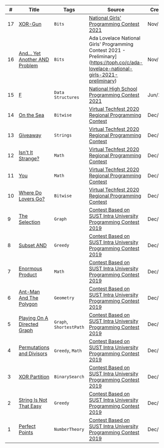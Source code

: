| # | Title | Tags | Source | Created on |
|---| ----- | ---- | ------ | ------- |
| 17 | [XOR-Gun](https://toph.co/p/xor-gun)| `Bits` | [National Girls' Programming Contest 2021](https://toph.co/c/ngpc-2021) | Nov/26/2021
| 16 | [And... Yet Another AND Problem](https://toph.co/p/and-yet-another-and-problem)| `Bits` | Ada Lovelace National Girls' Programming Contest 2021 - Preliminary](https://toph.co/c/ada-lovelace-national-girls-2021-preliminary) | Nov/19/2021
| 15 | [F](https://toph.co/p/f)| `Data Structures` | [National High School Programming Contest 2021](https://toph.co/c/national-high-school-2021-senior) | Jun/11/2021
| 14 | [On the Sea](https://toph.co/p/median-of-the-submasks)| `Bitwise` | [Virtual Techfest 2020 Regional Programming Contest](https://toph.co/c/virtual-techfest-2020-regional) | Dec/04/2020
| 13 | [Giveaway](https://toph.co/p/giveaway)| `Strings` | [Virtual Techfest 2020 Regional Programming Contest](https://toph.co/c/virtual-techfest-2020-regional) | Dec/04/2020
| 12 | [Isn't It Strange?](https://toph.co/p/on-the-sea)| `Math` | [Virtual Techfest 2020 Regional Programming Contest](https://toph.co/c/virtual-techfest-2020-regional) | Dec/04/2020
| 11 | [You](https://toph.co/p/abcdefgh)| `Math` | [Virtual Techfest 2020 Regional Programming Contest](https://toph.co/c/virtual-techfest-2020-regional) | Dec/04/2020
| 10 | [Where Do Lovers Go?](https://toph.co/p/cherry-and-bitwise-and)| `Bitwise` | [Virtual Techfest 2020 Regional Programming Contest](https://toph.co/c/virtual-techfest-2020-regional) | Dec/04/2020
| 9 | [The Selection](https://toph.co/p/the-selection)| `Graph` | [Contest Based on SUST Intra University Programming Contest 2019](https://toph.co/c/sust-intra-2019-r) | Dec/20/2019
| 8 | [Subset AND](https://toph.co/p/subset-and)| `Greedy` | [Contest Based on SUST Intra University Programming Contest 2019](https://toph.co/c/sust-intra-2019-r) | Dec/20/2019
| 7 | [Enormous Product](https://toph.co/p/enormous-product)| `Math` | [Contest Based on SUST Intra University Programming Contest 2019](https://toph.co/c/sust-intra-2019-r) | Dec/20/2019
| 6 | [Ant-Man And The Polygon](https://toph.co/p/ant-man-and-the-polygon)| `Geometry` | [Contest Based on SUST Intra University Programming Contest 2019](https://toph.co/c/sust-intra-2019-r) | Dec/20/2019
| 5 | [Playing On A Directed Graph](https://toph.co/p/playing-on-a-directed-graph)| `Graph`, `ShortestPath` | [Contest Based on SUST Intra University Programming Contest 2019](https://toph.co/c/sust-intra-2019-r) | Dec/20/2019
| 4 | [Permutations and Divisors](https://toph.co/p/permutations-and-divisors)| `Greedy`, `Math` | [Contest Based on SUST Intra University Programming Contest 2019](https://toph.co/c/sust-intra-2019-r) | Dec/20/2019
| 3 | [XOR Partition](https://toph.co/p/orxor)| `BinarySearch` | [Contest Based on SUST Intra University Programming Contest 2019](https://toph.co/c/sust-intra-2019-r) | Dec/20/2019
| 2 | [String Is Not That Easy](https://toph.co/p/infinite-string)| `Greedy` | [Contest Based on SUST Intra University Programming Contest 2019](https://toph.co/c/sust-intra-2019-r) | Dec/20/2019
| 1 | [Perfect Points](https://toph.co/p/perfect-points)| `NumberTheory` | [Contest Based on SUST Intra University Programming Contest 2019](https://toph.co/c/sust-intra-2019-r) | Dec/20/2019

